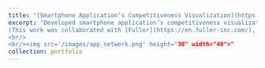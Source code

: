 ```yaml
---
title: "[Smartphone Application’s Competitiveness Visualization](https://mickeymst.github.io/portfolio/#)"
excerpt: "Developed smartphone application’s competitiveness visualization algorithm and approach that is based on user's possessions of their applications.  
(This work was collaborated with [Fuller](https://en.fuller-inc.com/), which have the biggest service of mobile app market analytics in Japan, [App Ape](https://en.appa.pe/)).
<br/>
<br/><img src='/images/app_network.png' height="30" width="40">"
collection: portfolio
---
```

